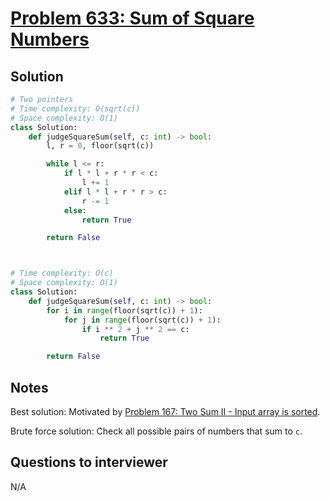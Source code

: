 # [Problem 633: Sum of Square Numbers](https://leetcode.com/problems/sum-of-square-numbers/)

## Solution

```py
# Two pointers
# Time complexity: O(sqrt(c))
# Space complexity: O(1)
class Solution:
    def judgeSquareSum(self, c: int) -> bool:
        l, r = 0, floor(sqrt(c))

        while l <= r:
            if l * l + r * r < c:
                l += 1
            elif l * l + r * r > c:
                r -= 1
            else:
                return True

        return False



# Time complexity: O(c)
# Space complexity: O(1)
class Solution:
    def judgeSquareSum(self, c: int) -> bool:
        for i in range(floor(sqrt(c)) + 1):
            for j in range(floor(sqrt(c)) + 1):
                if i ** 2 + j ** 2 == c:
                    return True

        return False

```

## Notes

Best solution: Motivated by [Problem 167: Two Sum II - Input array is sorted](https://leetcode.com/problems/two-sum-ii-input-array-is-sorted/).

Brute force solution: Check all possible pairs of numbers that sum to `c`.

## Questions to interviewer

N/A

